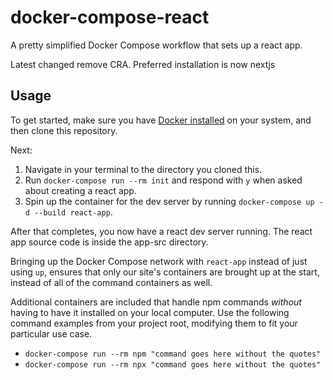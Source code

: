 # docker-compose-react
A pretty simplified Docker Compose workflow that sets up a react app.

Latest changed remove CRA. Preferred installation is now nextjs


## Usage

To get started, make sure you have [Docker installed](https://www.docker.com/get-started) on your system, and then clone this repository.

Next:
1. Navigate in your terminal to the directory you cloned this.
2. Run `docker-compose run --rm init` and respond with `y` when asked about creating a react app.
3. Spin up the container for the dev server by running `docker-compose up -d --build react-app`.

After that completes, you now have a react dev server running. The react app source code is inside the app-src directory.

Bringing up the Docker Compose network with `react-app` instead of just using `up`, ensures that only our site's containers are brought up at the start, instead of all of the command containers as well.

Additional containers are included that handle npm commands *without* having to have it installed on your local computer. Use the following command examples from your project root, modifying them to fit your particular use case.

- `docker-compose run --rm npm "command goes here without the quotes"`
- `docker-compose run --rm npx "command goes here without the quotes"`